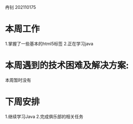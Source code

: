 冉钊 202110175

# 本周工作

1.掌握了一些基本的html5标签
2.正在学习java

# 本周遇到的技术困难及解决方案:

本周暂时没有

# 下周安排

1.继续学习Java
2.完成俱乐部的相关任务



